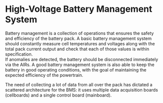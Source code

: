 # High-Voltage Battery Management System

Battery management is a collection of operations that ensures the safety and efficiency of the battery pack. A basic battery management system should constantly measure cell temperatures and voltages along with the total pack current output and check that each of those values is within specification.\
If anomalies are detected, the battery should be disconnected immediately via the AIRs.
A good battery management system is also able to keep the battery in good operating conditions, with the goal of maintaining the expected efficiency of the powertrain.

The need of collecting a lot of data from all over the pack has dictated a scattered architecture for the BMS: it uses multiple data acquisition boards (cellboards) and a single control board (mainboard).
